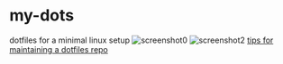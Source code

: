 # my-dots
dotfiles for a minimal linux setup
![screenshot0](https://user-images.githubusercontent.com/7904551/78508294-92754e00-777d-11ea-9966-5b7c32422c5f.png)
![screenshot2](https://user-images.githubusercontent.com/7904551/78508296-94d7a800-777d-11ea-911e-adc82a88aa5d.png)
[tips for maintaining a dotfiles repo](https://news.ycombinator.com/item?id=11071754)
